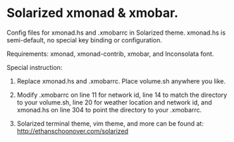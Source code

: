 Solarized xmonad & xmobar.
================================

Config files for xmonad.hs and .xmobarrc in Solarized theme. xmonad.hs is semi-default, no special key binding or configuration.

Requirements:
xmonad, xmonad-contrib, xmobar, and Inconsolata font.

Special instruction:

1. Replace xmonad.hs and .xmobarrc. Place volume.sh anywhere you like.

2. Modify .xmobarrc on line 11 for network id, line 14 to match the directory to your volume.sh, line 20 for weather location and network id, and xmonad.hs on line 304 to point the directory to your .xmobarrc.

3. Solarized terminal theme, vim theme, and more can be found at: http://ethanschoonover.com/solarized
